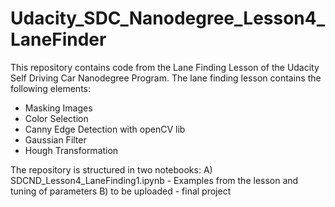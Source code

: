 # Udacity_SDC_Nanodegree_Lesson4_LaneFinder
This repository contains code from the Lane Finding Lesson of the Udacity Self Driving Car Nanodegree Program.
The lane finding lesson contains the following elements:
- Masking Images
- Color Selection
- Canny Edge Detection with openCV lib
- Gaussian Filter
- Hough Transformation

The repository is structured in two notebooks:
A) SDCND_Lesson4_LaneFinding1.ipynb - Examples from the lesson and tuning of parameters
B) to be uploaded - final project
